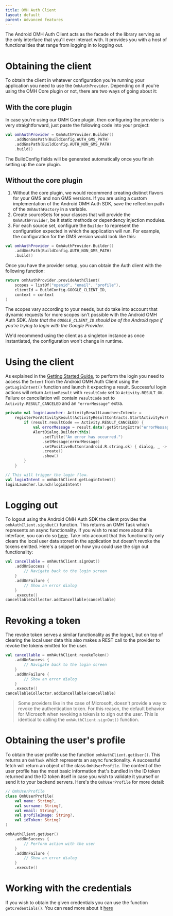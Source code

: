 ```yaml
---
title: OMH Auth Client
layout: default
parent: Advanced features
---
```


The Android OMH Auth Client acts as the facade of the library serving as the only interface that
you'll ever interact with. It provides you with a host of functionalities that range from logging in
to logging out.

# Obtaining the client

To obtain the client in whatever configuration you're running your application you need to use
the `OmhAuthProvider`. Depending on if you're using the OMH Core plugin or not, there are two ways
of going about it:

## With the core plugin

In case you're using our OMH Core plugin, then configuring the provider is very straightforward,
just paste the following code into your project:

```kotlin
val omhAuthProvider = OmhAuthProvider.Builder()
    .addNonGmsPath(BuildConfig.AUTH_GMS_PATH)
    .addGmsPath(BuildConfig.AUTH_NON_GMS_PATH)
    .build()
```

The BuildConfig fields will be generated automatically once you finish setting up the core plugin.

## Without the core plugin

1. Without the core plugin, we would recommend creating distinct flavors for your GMS and non GMS
   versions. If you are using a custom implementation of the Android OMH Auth SDK, save the
   reflection path of the `OmhAuthFactory` in a variable.
2. Create sourceSets for your classes that will provide the `OmhAuthProvider`, be it static methods
   or dependency injection modules.
3. For each source set, configure the `Builder` to represent the configuration expected in which the
   application will run. For example, the configuration for the GMS version would look like this:

```kotlin
val omhAuthProvider = OmhAuthProvider.Builder()
    .addGmsPath(BuildConfig.AUTH_NON_GMS_PATH)
    .build()
```

Once you have the provider setup, you can obtain the Auth client with the following function:

```kotlin
return omhAuthProvider.provideAuthClient(
    scopes = listOf("openid", "email", "profile"),
    clientId = BuildConfig.GOOGLE_CLIENT_ID,
    context = context
)
```

The scopes vary according to your needs, but do take into account that dynamic requests for more
scopes isn't possible with the Android OMH Auth SDK. _Note that the `GOOGLE_CLIENT_ID` should be of
the Android type if you're trying to login with the Google Provider._

We'd recommend using the client as a singleton instance as once instantiated, the configuration
won't change in runtime.

# Using the client

As explained in
the [Getting Started Guide](/README.md), to perform the login you need to access the `Intent` from
the Android OMH Auth Client using the `getLoginIntent()` function and launch it expecting a result.
Successful login actions will return `ActionResult` with `resultCode` set to `Activity.RESULT_OK`.
Failure or cancellation will contain `resultCode` set to `Activity.RESULT_CANCELED` and
an `"errorMessage"` extra.

```kotlin
private val loginLauncher: ActivityResultLauncher<Intent> =
    registerForActivityResult(ActivityResultContracts.StartActivityForResult()) { result ->
        if (result.resultCode == Activity.RESULT_CANCELED) {
            val errorMessage = result.data?.getStringExtra("errorMessage")
            AlertDialog.Builder(this)
                .setTitle("An error has occurred.")
                .setMessage(errorMessage)
                .setPositiveButton(android.R.string.ok) { dialog, _ -> dialog.dismiss() }
                .create()
                .show()
        }
    }

// This will trigger the login flow.
val loginIntent = omhAuthClient.getLoginIntent()
loginLauncher.launch(loginIntent)
```

# Logging out

To logout using the Android OMH Auth SDK the client provides the `omhAuthClient.signOut()` function.
This returns an OMH Task which represents an async functionality. If you wish to read more about
this interface, you can do so [here](./OMH-Task.md). Take into account that this
functionality only clears the local user data stored in the application but doesn't revoke the
tokens emitted. Here's a snippet on how you could use the sign out functionality:

```kotlin
val cancellable = omhAuthClient.signOut()
    .addOnSuccess {
        // Navigate back to the login screen
    }
    .addOnFailure {
        // Show an error dialog
    }
    .execute()
cancellableCollector.addCancellable(cancellable)
```

# Revoking a token

The revoke token serves a similar functionality as the logout, but on top of clearing the local user
data this also makes a REST call to the provider to revoke the tokens emitted for the user.

```kotlin
val cancellable = omhAuthClient.revokeToken()
    .addOnSuccess {
        // Navigate back to the login screen
    }
    .addOnFailure {
        // Show an error dialog
    }
    .execute()
cancellableCollector.addCancellable(cancellable)
```

> Some providers like in the case of Microsoft, doesn't provide a way to revoke the authentication
> token. For this reason, the default behavior for Microsoft when revoking a token is to sign out the
> user. This is identical to calling the `omhAuthClient.signOut()` function.

# Obtaining the user's profile

To obtain the user profile use the function `omhAuthClient.getUser()`. This returns an `OmhTask`
which represents an async functionality. A successful fetch will return an object of the
class `OmhUserProfile`. The content of the user profile has the most basic information that's
bundled in the ID token returned and the ID token itself in case you wish to validate it yourself or
send it to your backend servers. Here's the `OmhUserProfile` for more detail:

```kotlin
// OmhUserProfile
class OmhUserProfile(
    val name: String?,
    val surname: String?,
    val email: String?,
    val profileImage: String?,
    val idToken: String?
)

omhAuthClient.getUser()
    .addOnSuccess {
        // Perform action with the user
    }
    .addOnFailure {
        // Show an error dialog
    }
    .execute()
```

# Working with the credentials

If you wish to obtain the given credentials you can use the function `getCredentials()`. You can
read more about it [here](./OMH-Credentials.md)
